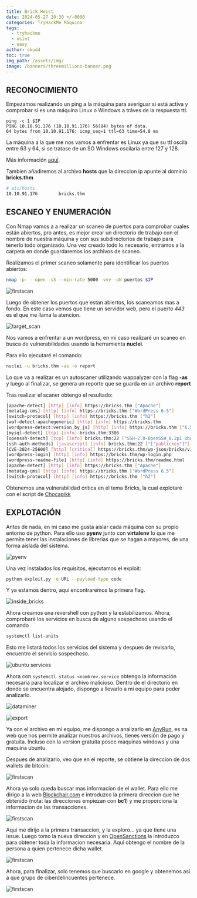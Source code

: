 ```yaml
---
title: Brick Heist
date: 2024-05-27 20:30 +/-0000
categories: TryHackMe Máquina
tags:
  - tryhackme
  - osint
  - easy
author: okud4
toc: true
img_path: /assets/img/
image: /banners/threemillions-banner.png
---
```


## RECONOCIMIENTO

Empezamos realizando un ping a la máquina para averiguar si está activa y comprobar si es una máquina Linux o Windows a tráves de la respuesta ttl. 
```
ping -c 1 $IP
PING 10.10.91.176 (10.10.91.176) 56(84) bytes of data.
64 bytes from 10.10.91.176: icmp_seq=1 ttl=63 time=54.8 ms
```

La máquina a la que me nos vamos a enfrentar es Linux ya que su ttl oscila entre 63 y 64, si se tratase de un SO Windows oscilaria entre 127 y 128.

Más información [aquí](https://ostechnix.com/identify-operating-system-ttl-ping/).

Tambien añadiremos al archivo **hosts** que la direccion ip apunte al dominio **bricks.thm**

```bash
# etc/hosts
10.10.91.176        bricks.thm
```
## ESCANEO Y ENUMERACIÓN

Con Nmap vamos a a realizar un scaneo de puertos para comprobar cuales están abiertos, pro antes, es mejor crear un directorio de trabajo con el nombre de nuestra máquina y con sus subdirectorios de trabajo para tenerlo todo organizado. Una vez creado todo lo necesario, entramos a la carpeta en donde guardaremos los archivos de scaneo.

Realizamos el primer scaneo solamente para identificar los puertos abiertos:

```bash
nmap -p- --open -sS --min-rate 5000 -vvv -oN puertos $IP
```

![firstscan](capturas/brickheist/first_scan.png)

Luego de obtener los puertos que estan abiertos, los scaneamos mas a fondo. En este caso vemos que tiene un servidor web, pero el puerto _443_ es el que me llama la atencion.

![target_scan](capturas/brickheist/target_scan.png)

Nos vamos a enfrentar a un wordpress, en mi caso realizaré un scaneo en busca de vulnerabilidades usando la herramienta **nuclei**. 

Para ello ejecutaré el comando:

```bash
nuclei -u bricks.thm -as -o report
```

Lo que va a realizar es un autoscaner utilizando wappalyzer con la flag **-as**
y luego al finalizar, se genera un reporte que se guarda en un archivo **report** 

Tras realizar el scaner obtengo el resultado:

```bash
[apache-detect] [http] [info] https://bricks.thm ["Apache"]
[metatag-cms] [http] [info] https://bricks.thm ["WordPress 6.5"]
[switch-protocol] [http] [info] https://bricks.thm ["h2"]
[waf-detect:apachegeneric] [http] [info] https://bricks.thm
[wordpress-detect:version_by_js] [http] [info] https://bricks.thm ["6.5"]
[mysql-detect] [tcp] [info] bricks.thm:3306
[openssh-detect] [tcp] [info] bricks.thm:22 ["SSH-2.0-OpenSSH_8.2p1 Ubuntu-4ubuntu0.11"]
[ssh-auth-methods] [javascript] [info] bricks.thm:22 ["["publickey"]"]
[CVE-2024-25600] [http] [critical] https://bricks.thm/wp-json/bricks/v1/render_element
[wordpress-login] [http] [info] https://bricks.thm/wp-login.php
[wordpress-readme-file] [http] [info] https://bricks.thm/readme.html
[apache-detect] [http] [info] https://bricks.thm ["Apache"]
[metatag-cms] [http] [info] https://bricks.thm ["WordPress 6.5"]
[switch-protocol] [http] [info] https://bricks.thm ["h2"]
```

Obtenemos una vulnerabilidad crítica en el tema Bricks, la cual explotaré con el script de [Chocapikk](https://github.com/Chocapikk/CVE-2024-25600)
## EXPLOTACIÓN

Antes de nada, en mi caso me gusta aislar cada máquina con su propio entorno de python. Para ello uso **pyenv** junto con **virtalenv** lo que me permite tener las instalaciones de librerias que se hagan a mayores, de una forma aislada del sistema.

![pyenv](capturas/brickheist/pyenv.png)

Una vez instalados los requisitos, ejecutamos el exploit:

```bash
python exploit.py -u URL --payload-type code
```

Y ya estamos dentro, aqui encontraremos la primera flag.

![inside_bricks](capturas/brickheist/inside_bricks.png)

Ahora creamos una revershell con python y la estabilizamos. Ahora, comprobaré los servicios en busca de alguno sospechoso usando el comando 
```bash
systemctl list-units
```

Esto me listará todos los servicios del sistema y despues de revisarlo, encuentro el servicio sospechoso.

![ubuntu services](capturas/brickheist/ubuntuservice.png)

Ahora con `systemctl status <nombre>.service` obtengo la información necesaria para localizar el archivo malicioso. Dentro de el directorio en donde se encuentra alojado, dispongo a llevarlo a mi equipo para poder analizarlo.

![dataminer](capturas/brickheist/dataminer.png)

![export](capturas/brickheist/export_miner.png)

Ya con el archivo en mi equipo, me dispongo a analizarlo en [AnyRun](https://any.run/), es na web que nos permite analizar nuestros archivos, tienes versión de pago y gratuita. Incluso con la version gratuita posee maquinas windows y una maquina ubuntu.

Despues de analizarlo, veo que en el reporte, se obtiene la direccion de dos wallets de bitcoin:

![firstscan](capturas/brickheist/anyrunscan.png)

Ahora ya solo queda buscar mas informacion de el wallet. Para ello me dirigo a la web [Blockchair.com](https://blockchair.com) e introduzco la primera direccion que he obtenido (nota: las direcciones empiezan con **bc1**) y me proporciona la informacion de las transacciones.

![firstscan](capturas/brickheist/walletissue.png)

Aqui me dirijo a la primera transaccion, y la exploro... ya que tiene una issue. Luego tomo la nueva direccion y en [OpenSanctions](https://www.opensanctions.org/) la introduzco para obtener toda la informacion necesaria. Aqui obtengo el nombre de la persona a quien pertenece dicha wallet.

![firstscan](capturas/brickheist/russianhacker.png)

Ahora, para finalizar, solo tenemos que buscarlo en google y obtenemos así a que grupo de ciberdelincuentes pertenece.

![firstscan](capturas/brickheist/ransomwareteam.png)

